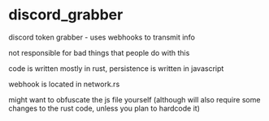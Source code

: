 # discord_grabber
discord token grabber - uses webhooks to transmit info



not responsible for bad things that people do with this

code is written mostly in rust, persistence is written in javascript

webhook is located in network.rs

might want to obfuscate the js file yourself (although will also require some changes to the rust code, unless you plan to hardcode it)